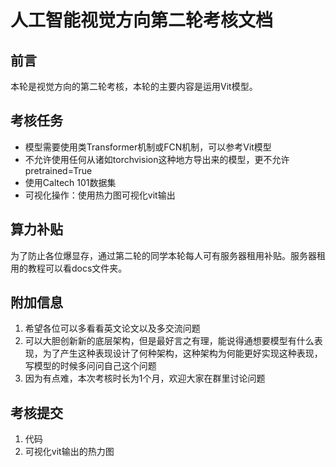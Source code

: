 # 人工智能视觉方向第二轮考核文档
## 前言
本轮是视觉方向的第二轮考核，本轮的主要内容是运用Vit模型。
## 考核任务
* 模型需要使用类Transformer机制或FCN机制，可以参考Vit模型
* 不允许使用任何从诸如torchvision这种地方导出来的模型，更不允许pretrained=True
* 使用Caltech 101数据集
* 可视化操作：使用热力图可视化vit输出

## 算力补贴
为了防止各位爆显存，通过第二轮的同学本轮每人可有服务器租用补贴。服务器租用的教程可以看docs文件夹。

## 附加信息
1. 希望各位可以多看看英文论文以及多交流问题
2. 可以大胆创新新的底层架构，但是最好言之有理，能说得通想要模型有什么表现，为了产生这种表现设计了何种架构，这种架构为何能更好实现这种表现，写模型的时候多问问自己这个问题
3. 因为有点难，本次考核时长为1个月，欢迎大家在群里讨论问题

## 考核提交
1. 代码
2. 可视化vit输出的热力图

